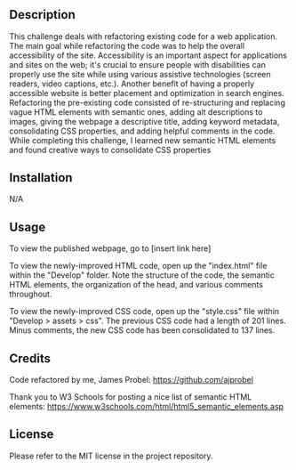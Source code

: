 # <module-01-challenge>

## Description

This challenge deals with refactoring existing code for a web application. The main goal while refactoring the code was to help the overall accessibility of the site.
Accessibility is an important aspect for applications and sites on the web; it's crucial to ensure people with disabilities can properly use the site while using various assistive technologies (screen readers, video captions, etc.). Another benefit of having a properly accessible website is better placement and optimization in search engines.
Refactoring the pre-existing code consisted of re-structuring and replacing vague HTML elements with semantic ones, adding alt descriptions to images, giving the webpage a descriptive title, adding keyword metadata, consolidating CSS properties, and adding helpful comments in the code.
While completing this challenge, I learned new semantic HTML elements and found creative ways to consolidate CSS properties

## Installation

N/A

## Usage

To view the published webpage, go to [insert link here]

To view the newly-improved HTML code, open up the "index.html" file within the "Develop" folder. Note the structure of the code, the semantic HTML elements, the organization of the head, and various comments throughout.

To view the newly-improved CSS code, open up the "style.css" file within "Develop > assets > css". The previous CSS code had a length of 201 lines. Minus comments, the new CSS code has been consolidated to 137 lines.

## Credits

Code refactored by me, James Probel: https://github.com/ajprobel

Thank you to W3 Schools for posting a nice list of semantic HTML elements: https://www.w3schools.com/html/html5_semantic_elements.asp


## License

Please refer to the MIT license in the project repository.